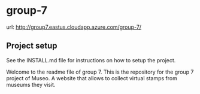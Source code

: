 # group-7
url: http://group7.eastus.cloudapp.azure.com/group-7/

## Project setup
See the INSTALL.md file for instructions on how to setup the project.


Welcome to the readme file of group 7. This is the repository for the group 7 project of Museo. A website that allows to collect virtual stamps from museums they visit.
